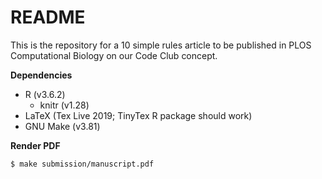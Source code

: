 # README

This is the repository for a 10 simple rules article to be published in PLOS Computational Biology on our Code Club concept.



**Dependencies**
- R (v3.6.2)
  - knitr (v1.28)
- LaTeX (Tex Live 2019; TinyTex R package should work)
- GNU Make (v3.81)


**Render PDF**

```bash
$ make submission/manuscript.pdf
```
